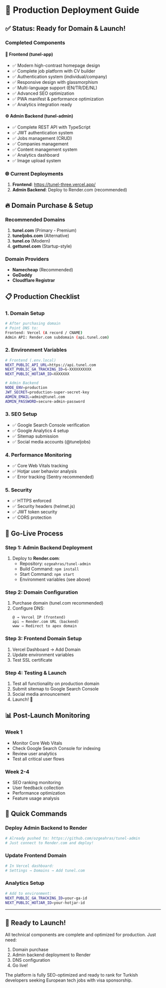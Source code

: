 # 🚀 Production Deployment Guide

## ✅ Status: Ready for Domain & Launch!

### Completed Components

#### 🎨 Frontend (tunel-app)
- ✅ Modern high-contrast homepage design
- ✅ Complete job platform with CV builder
- ✅ Authentication system (individual/company)
- ✅ Responsive design with glassmorphism
- ✅ Multi-language support (EN/TR/DE/NL)
- ✅ Advanced SEO optimization
- ✅ PWA manifest & performance optimization
- ✅ Analytics integration ready

#### ⚙️ Admin Backend (tunel-admin)
- ✅ Complete REST API with TypeScript
- ✅ JWT authentication system
- ✅ Jobs management (CRUD)
- ✅ Companies management
- ✅ Content management system
- ✅ Analytics dashboard
- ✅ Image upload system

### 🌐 Current Deployments

1. **Frontend**: https://tunel-three.vercel.app/
2. **Admin Backend**: Deploy to Render.com (recommended)

## 🔥 Domain Purchase & Setup

### Recommended Domains
1. **tunel.com** (Primary - Premium)
2. **tuneljobs.com** (Alternative)
3. **tunel.co** (Modern)
4. **gettunel.com** (Startup-style)

### Domain Providers
- **Namecheap** (Recommended)
- **GoDaddy**
- **Cloudflare Registrar**

## 📋 Production Checklist

### 1. Domain Setup
```bash
# After purchasing domain
# Point DNS to:
Frontend: Vercel (A record / CNAME)
Admin API: Render.com subdomain (api.tunel.com)
```

### 2. Environment Variables
```bash
# Frontend (.env.local)
NEXT_PUBLIC_API_URL=https://api.tunel.com
NEXT_PUBLIC_GA_TRACKING_ID=G-XXXXXXXXXX
NEXT_PUBLIC_HOTJAR_ID=XXXXXXX

# Admin Backend
NODE_ENV=production
JWT_SECRET=production-super-secret-key
ADMIN_EMAIL=admin@tunel.com
ADMIN_PASSWORD=secure-admin-password
```

### 3. SEO Setup
- ✅ Google Search Console verification
- ✅ Google Analytics 4 setup
- ✅ Sitemap submission
- ✅ Social media accounts (@tuneljobs)

### 4. Performance Monitoring
- ✅ Core Web Vitals tracking
- ✅ Hotjar user behavior analysis
- ✅ Error tracking (Sentry recommended)

### 5. Security
- ✅ HTTPS enforced
- ✅ Security headers (helmet.js)
- ✅ JWT token security
- ✅ CORS protection

## 🎯 Go-Live Process

### Step 1: Admin Backend Deployment
1. Deploy to **Render.com**:
   - Repository: `ozgeahras/tunel-admin`
   - Build Command: `npm install`
   - Start Command: `npm start`
   - Environment variables (see above)

### Step 2: Domain Configuration
1. Purchase domain (tunel.com recommended)
2. Configure DNS:
   ```
   @ → Vercel IP (frontend)
   api → Render.com URL (backend)
   www → Redirect to apex domain
   ```

### Step 3: Frontend Domain Setup
1. Vercel Dashboard → Add Domain
2. Update environment variables
3. Test SSL certificate

### Step 4: Testing & Launch
1. Test all functionality on production domain
2. Submit sitemap to Google Search Console
3. Social media announcement
4. Launch! 🚀

## 📊 Post-Launch Monitoring

### Week 1
- Monitor Core Web Vitals
- Check Google Search Console for indexing
- Review user analytics
- Test all critical user flows

### Week 2-4
- SEO ranking monitoring
- User feedback collection
- Performance optimization
- Feature usage analysis

## 🔧 Quick Commands

### Deploy Admin Backend to Render
```bash
# Already pushed to: https://github.com/ozgeahras/tunel-admin
# Just connect to Render.com and deploy!
```

### Update Frontend Domain
```bash
# In Vercel dashboard:
# Settings → Domains → Add tunel.com
```

### Analytics Setup
```bash
# Add to environment:
NEXT_PUBLIC_GA_TRACKING_ID=your-ga-id
NEXT_PUBLIC_HOTJAR_ID=your-hotjar-id
```

---

## 🎉 Ready to Launch!

All technical components are complete and optimized for production. Just need:
1. Domain purchase
2. Admin backend deployment to Render
3. DNS configuration
4. Go live! 

The platform is fully SEO-optimized and ready to rank for Turkish developers seeking European tech jobs with visa sponsorship.